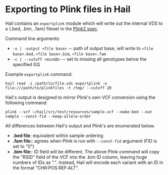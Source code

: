 # Exporting to Plink files in Hail

Hail contains an `exportplink` module which will write out the internal VDS to a {.bed, .bim, .fam} fileset in the [Plink2 spec](https://www.cog-genomics.org/plink2/formats).

Command line arguments:
 - `-o | -output <file base>` -- path of output base, will write to `<file base>.bed`, `<file base>.bim`, `<file base>.fam`
 - `-c | --cutoff <minGQ>` -- set to missing all genotypes below the specified GQ

Example `exportplink` command:
```
hail read -i /path/to/file.vds exportplink -o file:///path/to/plinkfiles -t /tmp/ --cutoff 20
```

Hail's output is designed to mirror Plink's own VCF conversion using the following command:
```
plink --vcf ~/hail/src/test/resources/sample.vcf --make-bed --out sample --const-fid --keep-allele-order
```
All differences between Hail's output and Plink's are enumerated below.
 - **.bed file**: equivalent within sample ordering
 - **.fam file:**: agrees when Plink is run with `--const-fid` argument (FID is set to "0")
 - **.bim file:**: ID field will be different.  The above Plink command will copy the "RSID" field of the VCF into the .bim ID column, leaving huge numbers of IDs as ".".  Instead, Hail will encode each variant with an ID in the format "CHR:POS:REF:ALT".
